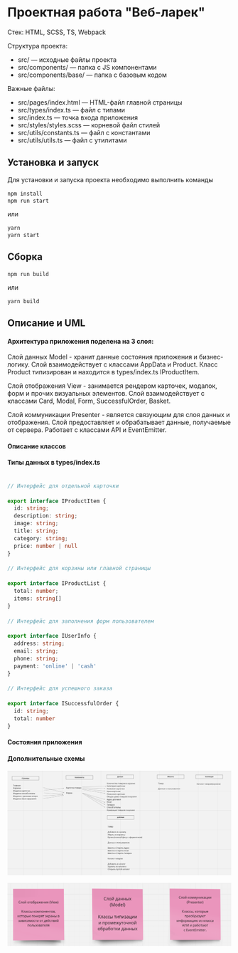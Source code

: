 # Проектная работа "Веб-ларек"

Стек: HTML, SCSS, TS, Webpack

Структура проекта:
- src/ — исходные файлы проекта
- src/components/ — папка с JS компонентами
- src/components/base/ — папка с базовым кодом

Важные файлы:
- src/pages/index.html — HTML-файл главной страницы
- src/types/index.ts — файл с типами
- src/index.ts — точка входа приложения
- src/styles/styles.scss — корневой файл стилей
- src/utils/constants.ts — файл с константами
- src/utils/utils.ts — файл с утилитами

## Установка и запуск
Для установки и запуска проекта необходимо выполнить команды

```
npm install
npm run start
```

или

```
yarn
yarn start
```
## Сборка

```
npm run build
```

или

```
yarn build
```

## Описание и UML

#### Архитектура приложения поделена на 3 слоя:

Слой данных Model - хранит данные состояния приложения и бизнес-логику. Слой взаимодействует с классами AppData и Product. Класс Product типизирован и находится в types/index.ts IProductItem.

Слой отображения View - занимается рендером карточек, модалок, форм и прочих визуальных элементов. Слой взаимодействует с классами Card, Modal, Form, SuccessfulOrder, Basket. 

Слой коммуникации Presenter - является связующим для слоя данных и отображения. Слой предоставляет и обрабатывает данные, получаемые от сервера. Работает с классами API и EventEmitter.

#### Описание классов



#### Типы данных в types/index.ts

```typescript

// Интерфейс для отдельной карточки

export interface IProductItem {
  id: string;
  description: string;
  image: string;
  title: string;
  category: string;
  price: number | null
}

// Интерфейс для корзины или главной страницы

export interface IProductList {
  total: number;
  items: string[]
}

// Интерфейс для заполнения форм пользователем

export interface IUserInfo {
  address: string;
  email: string;
  phone: string;
  payment: 'online' | 'cash'
}

// Интерфейс для успешного заказа

export interface ISuccessfulOrder {
  id: string;
  total: number
}

```

#### Состояния приложения



#### Дополнительные схемы

![данные в проекте](./src/images/collectionProject.png)

![уровни представления проекта](./src/images/levels.png)